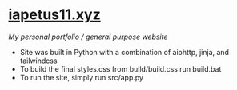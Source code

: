 # [iapetus11.xyz](https://iapetus11.xyz)
*My personal portfolio / general purpose website*

* Site was built in Python with a combination of aiohttp, jinja, and tailwindcss
* To build the final styles.css from build/build.css run build.bat
* To run the site, simply run src/app.py
